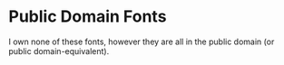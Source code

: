 # Public Domain Fonts
I own none of these fonts, however they are all in the public domain (or public domain-equivalent).
